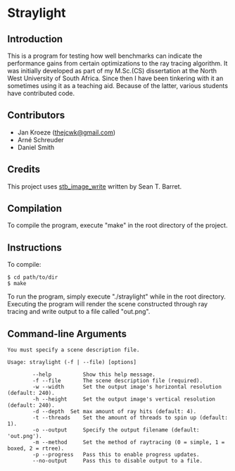 # Straylight

## Introduction

This is a program for testing how well benchmarks can indicate the performance
gains from certain optimizations to the ray tracing algorithm.
It was initially developed as part of my M.Sc.(CS) dissertation at the North West University of South Africa.
Since then I have been tinkering with it an sometimes using it as a teaching aid.
Because of the latter, various students have contributed code.

## Contributors

* Jan Kroeze (thejcwk@gmail.com)
* Arné Schreuder
* Daniel Smith

## Credits

This project uses [stb_image_write](https://github.com/nothings/stb) written by Sean T. Barret.

## Compilation

To compile the program, execute "make" in the root directory of the
project.

## Instructions

To compile:

```shell
$ cd path/to/dir
$ make
```

To run the program, simply execute "./straylight" while in the root
directory. Executing the program will render the scene constructed
through ray tracing and write output to a file called "out.png".

## Command-line Arguments

```shell
You must specify a scene description file.

Usage: straylight (-f | --file) [options]

        --help          Show this help message.
        -f --file       The scene description file (required).
        -w --width      Set the output image's horizontal resolution (default: 240).
        -h --height     Set the output image's vertical resolution (default: 240).
        -d --depth  Set max amount of ray hits (default: 4).
        -t --threads    Set the amount of threads to spin up (default: 1).
        -o --output     Specify the output filename (default: 'out.png').
        -m --method     Set the method of raytracing (0 = simple, 1 = boxed, 2 = rtree).
        -p --progress   Pass this to enable progress updates.
        --no-output     Pass this to disable output to a file.
```
